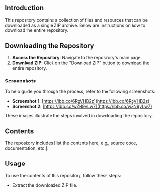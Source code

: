 ## Introduction
This repository contains a collection of files and resources that can be downloaded as a single ZIP archive. Below are instructions on how to download the entire repository.

## Downloading the Repository

1. **Access the Repository**: Navigate to the repository's main page.
2. **Download ZIP**: Click on the "Download ZIP" button to download the entire repository.

### Screenshots

To help guide you through the process, refer to the following screenshots:

- **Screenshot 1**: [https://ibb.co/6RgVHB2z](https://ibb.co/6RgVHB2z)
- **Screenshot 2**: [https://ibb.co/wZN9yLw7](https://ibb.co/wZN9yLw7)

These images illustrate the steps involved in downloading the repository.

## Contents
The repository includes [list the contents here, e.g., source code, documentation, etc.].

## Usage
To use the contents of this repository, follow these steps:
- Extract the downloaded ZIP file.

